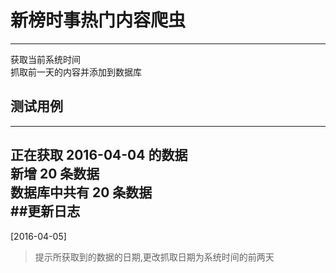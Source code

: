 # 新榜时事热门内容爬虫  
---  
获取当前系统时间  
抓取前一天的内容并添加到数据库  
## 测试用例  
---  
正在获取 2016-04-04 的数据  
新增 20 条数据  
数据库中共有 20 条数据  
##更新日志  
---  
[2016-04-05]    
> 提示所获取到的数据的日期,更改抓取日期为系统时间的前两天  